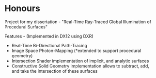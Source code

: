 # Honours
Project for my dissertation - "Real-Time Ray-Traced Global Illumination of Procedural Surfaces"

Features - (Implemented in DX12 using DXR)
- Real-Time Bi-Directional Path-Tracing
- Image Space Photon-Mapping (*extended to support procedural geometry)
- Intersection Shader implementation of implicit, and analytic surfaces
- Constructive Solid Geometry implementation allows to subtract, add, and take the intersection of these surfaces
